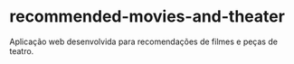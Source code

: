 # recommended-movies-and-theater
Aplicação web desenvolvida para recomendações de filmes e peças de teatro.
